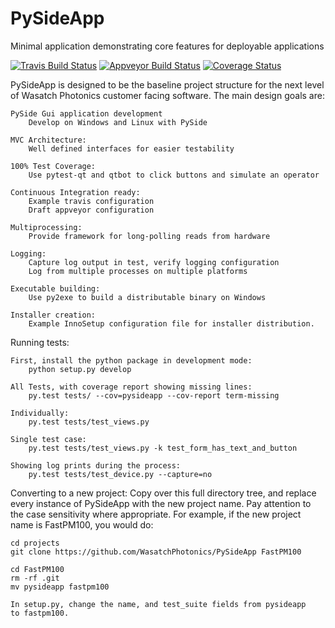 # PySideApp
Minimal application demonstrating core features for deployable applications

[![Travis Build Status](https://travis-ci.org/WasatchPhotonics/PySideApp.svg?branch=master)](https://travis-ci.org/WasatchPhotonics/PySideApp?branch=master)
[![Appveyor Build Status](https://ci.appveyor.com/api/projects/status/uq88jhfykrh6k940?svg=true)](https://ci.appveyor.com/project/NathanHarrington/pysideapp)
[![Coverage Status](https://coveralls.io/repos/WasatchPhotonics/PySideApp/badge.svg?branch=master&service=github)](https://coveralls.io/github/WasatchPhotonics/PySideApp?branch=master)

PySideApp is designed to be the baseline project structure for the next
level of Wasatch Photonics customer facing software. The main design
goals are:

    PySide Gui application development
        Develop on Windows and Linux with PySide 

    MVC Architecture:
        Well defined interfaces for easier testability 

    100% Test Coverage:
        Use pytest-qt and qtbot to click buttons and simulate an operator

    Continuous Integration ready:
        Example travis configuration
        Draft appveyor configuration

    Multiprocessing:
        Provide framework for long-polling reads from hardware

    Logging:
        Capture log output in test, verify logging configuration
        Log from multiple processes on multiple platforms

    Executable building:
        Use py2exe to build a distributable binary on Windows

    Installer creation:
        Example InnoSetup configuration file for installer distribution.


Running tests:

    First, install the python package in development mode:
        python setup.py develop

    All Tests, with coverage report showing missing lines:
        py.test tests/ --cov=pysideapp --cov-report term-missing

    Individually:
        py.test tests/test_views.py 

    Single test case:
        py.test tests/test_views.py -k test_form_has_text_and_button

    Showing log prints during the process:
        py.test tests/test_device.py --capture=no


Converting to a new project:
    Copy over this full directory tree, and replace every instance of
    PySideApp with the new project name. Pay attention to the case
    sensitivity where appropriate. For example, if the new project name
    is FastPM100, you would do:

    cd projects
    git clone https://github.com/WasatchPhotonics/PySideApp FastPM100

    cd FastPM100
    rm -rf .git
    mv pysideapp fastpm100

    In setup.py, change the name, and test_suite fields from pysideapp
    to fastpm100.

